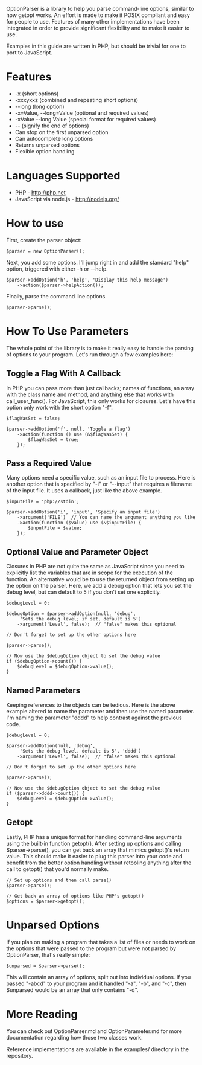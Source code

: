 OptionParser is a library to help you parse command-line options, similar to
how getopt works.  An effort is made to make it POSIX compliant and easy for
people to use.  Features of many other implementations have been integrated in
order to provide significant flexibility and to make it easier to use.

Examples in this guide are written in PHP, but should be trivial for one to
port to JavaScript.

Features
========
* -x (short options)
* -xxxyxxz (combined and repeating short options)
* --long (long option)
* -x=Value, --long=Value (optional and required values)
* -xValue --long Value (special format for required values)
* -- (signify the end of options)
* Can stop on the first unparsed option
* Can autocomplete long options
* Returns unparsed options
* Flexible option handling

Languages Supported
===================

* PHP - http://php.net
* JavaScript via node.js - http://nodejs.org/

How to use
==========

First, create the parser object:

    $parser = new OptionParser();

Next, you add some options.  I'll jump right in and add the standard "help"
option, triggered with either -h or --help.

    $parser->addOption('h', 'help', 'Display this help message')
        ->action($parser->helpAction());

Finally, parse the command line options.

    $parser->parse();

How To Use Parameters
=====================

The whole point of the library is to make it really easy to handle the parsing
of options to your program.  Let's run through a few examples here:

Toggle a Flag With A Callback
-----------------------------

In PHP you can pass more than just callbacks; names of functions, an array with
the class name and method, and anything else that works with call_user_func().
For JavaScript, this only works for closures.  Let's have this option only work
with the short option "-f".

    $flagWasSet = false;

    $parser->addOption('f', null, 'Toggle a flag')
        ->action(function () use (&$flagWasSet) {
            $flagWasSet = true;
        });

Pass a Required Value
---------------------

Many options need a specific value, such as an input file to process.  Here is
another option that is specified by "-i" or "--input" that requires a filename
of the input file.  It uses a callback, just like the above example.

    $inputFile = 'php://stdin';

    $parser->addOption('i', 'input', 'Specify an input file')
        ->argument('FILE')  // You can name the argument anything you like
        ->action(function ($value) use (&$inputFile) {
            $inputFile = $value;
        });

Optional Value and Parameter Object
-----------------------------------

Closures in PHP are not quite the same as JavaScript since you need to
explicitly list the variables that are in scope for the execution of the
function.  An alternative would be to use the returned object from setting up
the option on the parser.  Here, we add a debug option that lets you set the
debug level, but can default to 5 if you don't set one explicitly.

    $debugLevel = 0;

    $debugOption = $parser->addOption(null, 'debug',
         'Sets the debug level; if set, default is 5')
        ->argument('Level', false);  // "false" makes this optional

    // Don't forget to set up the other options here

    $parser->parse();
    
    // Now use the $debugOption object to set the debug value
    if ($debugOption->count()) {
        $debugLevel = $debugOption->value();
    }

Named Parameters
----------------

Keeping references to the objects can be tedious.  Here is the above example
altered to name the parameter and then use the named parameter.  I'm naming the
parameter "dddd" to help contrast against the previous code.

    $debugLevel = 0;

    $parser->addOption(null, 'debug',
         'Sets the debug level, default is 5', 'dddd')
        ->argument('Level', false);  // "false" makes this optional

    // Don't forget to set up the other options here

    $parser->parse();
    
    // Now use the $debugOption object to set the debug value
    if ($parser->dddd->count()) {
        $debugLevel = $debugOption->value();
    }

Getopt
------

Lastly, PHP has a unique format for handling command-line arguments using
the built-in function getopt().  After setting up options and calling
$parser->parse(), you can get back an array that mimics getopt()'s return
value.  This should make it easier to plug this parser into your code and
benefit from the better option handling without retooling anything after the
call to getopt() that you'd normally make.

	// Set up options and then call parse()
	$parser->parse();

    // Get back an array of options like PHP's getopt()
	$options = $parser->getopt();

Unparsed Options
================

If you plan on making a program that takes a list of files or needs to work on
the options that were passed to the program but were not parsed by
OptionParser, that's really simple:

    $unparsed = $parser->parse();

This will contain an array of options, split out into individual options.  If
you passed "-abcd" to your program and it handled "-a", "-b", and "-c", then
$unparsed would be an array that only contains "-d".

More Reading
============

You can check out OptionParser.md and OptionParameter.md for more documentation
regarding how those two classes work.

Reference implementations are available in the examples/ directory in the
repository.
